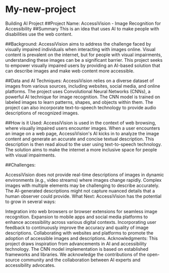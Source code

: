 # My-new-project
Building AI Project
##Project Name: AccessiVision - Image Recognition for Accessibility
##Summary
This is an idea that uses AI to make people with disabilities use the web content. 

##Background:
AccessiVision aims to address the challenge faced by visually impaired individuals when interacting with images online. Visual content is prevalent on the internet, but for people with visual impairments, understanding these images can be a significant barrier. This project seeks to empower visually impaired users by providing an AI-based solution that can describe images and make web content more accessible.

##Data and AI Techniques:
AccessiVision relies on a diverse dataset of images from various sources, including websites, social media, and online platforms. The project uses Convolutional Neural Networks (CNNs), a powerful AI technique for image recognition. The CNN model is trained on labeled images to learn patterns, shapes, and objects within them. The project can also incorporate text-to-speech technology to provide audio descriptions of recognized images.

##How is it Used:
AccessiVision is used in the context of web browsing, where visually impaired users encounter images. When a user encounters an image on a web page, AccessiVision's AI kicks in to analyze the image content and generate an accurate and concise textual description. This description is then read aloud to the user using text-to-speech technology. The solution aims to make the internet a more inclusive space for people with visual impairments.

##Challenges:

AccessiVision does not provide real-time descriptions of images in dynamic environments (e.g., video streams) where images change rapidly.
Complex images with multiple elements may be challenging to describe accurately.
The AI-generated descriptions might not capture nuanced details that a human observer could provide.
What Next:
AccessiVision has the potential to grow in several ways:

Integration into web browsers or browser extensions for seamless image recognition.
Expansion to mobile apps and social media platforms to enhance accessibility across various digital contexts.
Incorporating user feedback to continuously improve the accuracy and quality of image descriptions.
Collaborating with websites and platforms to promote the adoption of accessible images and descriptions.
Acknowledgments:
This project draws inspiration from advancements in AI and accessibility technology. The CNN model implementation is based on established frameworks and libraries. We acknowledge the contributions of the open-source community and the collaboration between AI experts and accessibility advocates.
